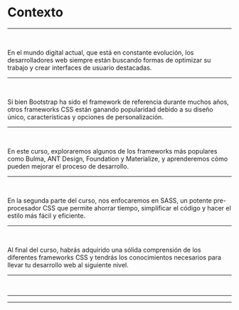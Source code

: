 # **Contexto**

---

<br>

En el mundo digital actual, que está en constante evolución, los desarrolladores web siempre están buscando formas de optimizar su trabajo y crear interfaces de usuario destacadas.

---
<br>

Si bien Bootstrap ha sido el framework de referencia durante muchos años, otros frameworks CSS están ganando popularidad debido a su diseño único, características y opciones de personalización.

---
<br>

En este curso, exploraremos algunos de los frameworks más populares como Bulma, ANT Design, Foundation y Materialize, y aprenderemos cómo pueden mejorar el proceso de desarrollo.

---
<br>

En la segunda parte del curso, nos enfocaremos en SASS, un potente pre-procesador CSS que permite ahorrar tiempo, simplificar el código y hacer el estilo más fácil y eficiente.

---
<br>

Al final del curso, habrás adquirido una sólida comprensión de los diferentes frameworks CSS y tendrás los conocimientos necesarios para llevar tu desarrollo web al siguiente nivel.

---

<br>

---
---